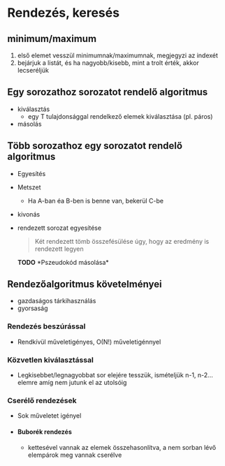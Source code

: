 # Rendezés, keresés

## minimum/maximum
1. első elemet vesszül minimumnak/maximumnak, megjegyzi az indexét
2. bejárjuk a listát, és ha nagyobb/kisebb, mint a trolt érték, akkor lecseréljük
## Egy sorozathoz sorozatot rendelő algoritmus
- kiválasztás
	- egy T tulajdonsággal rendelkező elemek kiválasztása (pl. páros)
- másolás
## Több sorozathoz egy sorozatot rendelő algoritmus
- Egyesítés
- Metszet
	- Ha A-ban éa B-ben is benne van, bekerül C-be
- kivonás
- rendezett sorozat egyesítése
	>Két rendezett tömb összefésülése úgy, hogy az eredmény is rendezett legyen
	
	__TODO__
		\*Pszeudokód másolása\*
## Rendezőalgoritmus követelményei
- gazdaságos tárkihasználás
- gyorsaság
### Rendezés beszúrással
- Rendkívül műveletigényes, O(N!) műveletigénnyel
### Közvetlen kiválasztással
- Legkisebbet/legnagyobbat sor elejére tesszük, ismételjük n-1, n-2... elemre amíg nem jutunk el az utolsóig
### Cserélő rendezések
- Sok műveletet igényel
- #### Buborék rendezés
	- kettesével vannak az elemek összehasonlítva, a nem sorban lévő elempárok meg vannak cserélve
